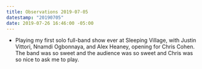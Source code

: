 ```yaml
---
title: Observations 2019-07-05
datestamp: "20190705"
date: 2019-07-26 16:46:00 -05:00
---
```


- Playing my first solo full-band show ever at Sleeping Village, with Justin Vittori, Nnamdi Ogbonnaya, and Alex Heaney, opening for Chris Cohen. The band was so sweet and the audience was so sweet and Chris was so nice to ask me to play.
